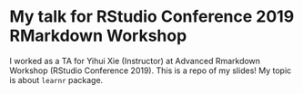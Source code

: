 # My talk for RStudio Conference 2019 RMarkdown Workshop
I worked as a TA for Yihui Xie (Instructor) at Advanced Rmarkdown Workshop (RStudio Conference 2019). This is a repo of my slides! My topic is about `learnr` package. 
